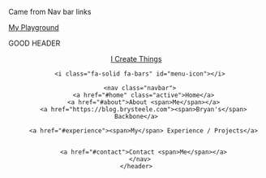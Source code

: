 Came from Nav bar links

<a href="#project"><span>My</span> Playground</a>








GOOD HEADER





<header class="header">
      <a href="#" class="logo">I Create Things</a>

      <i class="fa-solid fa-bars" id="menu-icon"></i>

      <nav class="navbar">
        <a href="#home" class="active">Home</a>
        <a href="#about">About <span>Me</span></a>
        <a href="https://blog.brysteele.com"><span>Bryan's</span> Backbone</a>
        
        <a href="#experience"><span>My</span> Experience / Projects</a>


        <a href="#contact">Contact <span>Me</span></a>
      </nav>
    </header>
